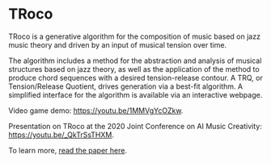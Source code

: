 # TRoco

TRoco is a generative algorithm for the composition of music based on jazz music theory and driven by an input of musical tension over time.

The algorithm includes a method for the abstraction and analysis of musical structures based on jazz theory, as well as the application of the method to produce chord sequences with a desired tension-release contour. A TRQ, or Tension/Release Quotient, drives generation via a best-fit algorithm. A simplified interface for the algorithm is available via an interactive webpage.


Video game demo: https://youtu.be/1MMVgYcOZkw.

Presentation on TRoco at the 2020 Joint Conference on AI Music Creativity: https://youtu.be/_QkTrSsTHXM.

To learn more, [read the paper here](https://boblsturm.github.io/aimusic2020/papers/CSMC__MuMe_2020_paper_7.pdf).
